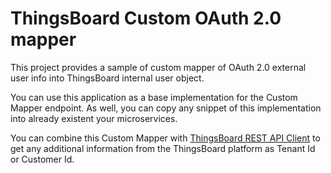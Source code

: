 # ThingsBoard Custom OAuth 2.0 mapper

This project provides a sample of custom mapper of OAuth 2.0 external user info into ThingsBoard internal user object.

You can use this application as a base implementation for the Custom Mapper endpoint.
As well, you can copy any snippet of this implementation into already existent your microservices.

You can combine this Custom Mapper with [ThingsBoard REST API Client](https://thingsboard.io/docs/reference/rest-client/) to get any additional information from the ThingsBoard platform as Tenant Id or Customer Id.   

